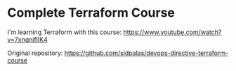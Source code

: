 # Complete Terraform Course

I'm learning Terraform with this course: https://www.youtube.com/watch?v=7xngnjfIlK4

Original repository: https://github.com/sidpalas/devops-directive-terraform-course
